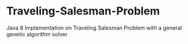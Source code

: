 # Traveling-Salesman-Problem
Java 8 Implementation on Traveling Salesman Problem with a general genetic algorithm solver
